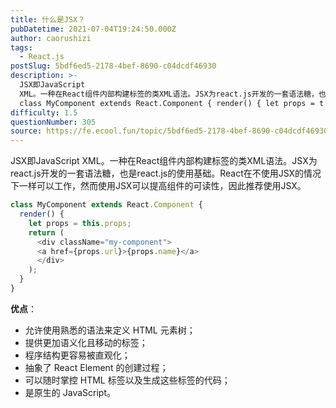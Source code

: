 ```yaml
---
title: 什么是JSX？
pubDatetime: 2021-07-04T19:24:50.000Z
author: caorushizi
tags:
  - React.js
postSlug: 5bdf6ed5-2178-4bef-8690-c04dcdf46930
description: >-
  JSX即JavaScript
  XML。一种在React组件内部构建标签的类XML语法。JSX为react.js开发的一套语法糖，也是react.js的使用基础。React在不使用JSX的情况下一样可以工作，然而使用JSX可以提高组件的可读性，因此推荐使用JSX。
  class MyComponent extends React.Component { render() { let props = t
difficulty: 1.5
questionNumber: 305
source: https://fe.ecool.fun/topic/5bdf6ed5-2178-4bef-8690-c04dcdf46930
---
```


JSX即JavaScript XML。一种在React组件内部构建标签的类XML语法。JSX为react.js开发的一套语法糖，也是react.js的使用基础。React在不使用JSX的情况下一样可以工作，然而使用JSX可以提高组件的可读性，因此推荐使用JSX。

```react.js
class MyComponent extends React.Component {
  render() {
    let props = this.props;  
    return (
      <div className="my-component">
      <a href={props.url}>{props.name}</a>
      </div>
    );
  }
}
```

**优点**：

* 允许使用熟悉的语法来定义 HTML 元素树；
* 提供更加语义化且移动的标签；
* 程序结构更容易被直观化；
* 抽象了 React Element 的创建过程；
* 可以随时掌控 HTML 标签以及生成这些标签的代码；
* 是原生的 JavaScript。
